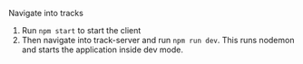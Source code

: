 Navigate into tracks 
1) Run `npm start` to start the client
2) Then navigate into track-server and run `npm run dev`. This runs nodemon and starts the application inside dev mode. 

